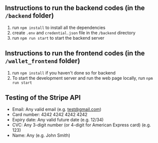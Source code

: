 ## Instructions to run the backend codes (in the `/backend` folder)
1. run `npm install` to install all the dependencies
2. create `.env` and `credential.json` file in the `/backend` directory 
3. run `npm run start` to start the backend server

## Instructions to run the frontend codes (in the `/wallet_frontend` folder)
1. run `npm install` if you haven't done so for backend
2. To start the development server and run the web page locally, run `npm run start`

## Testing of the Stripe API 
- Email: Any valid email (e.g. test@gmail.com)
- Card number: 4242 4242 4242 4242
- Expiry date: Any valid future date (e.g. 12/34) 
- CVC: Any 3-digit number (or 4-digit for American Express card) (e.g. 123)
- Name: Any (e.g. John Smith)
